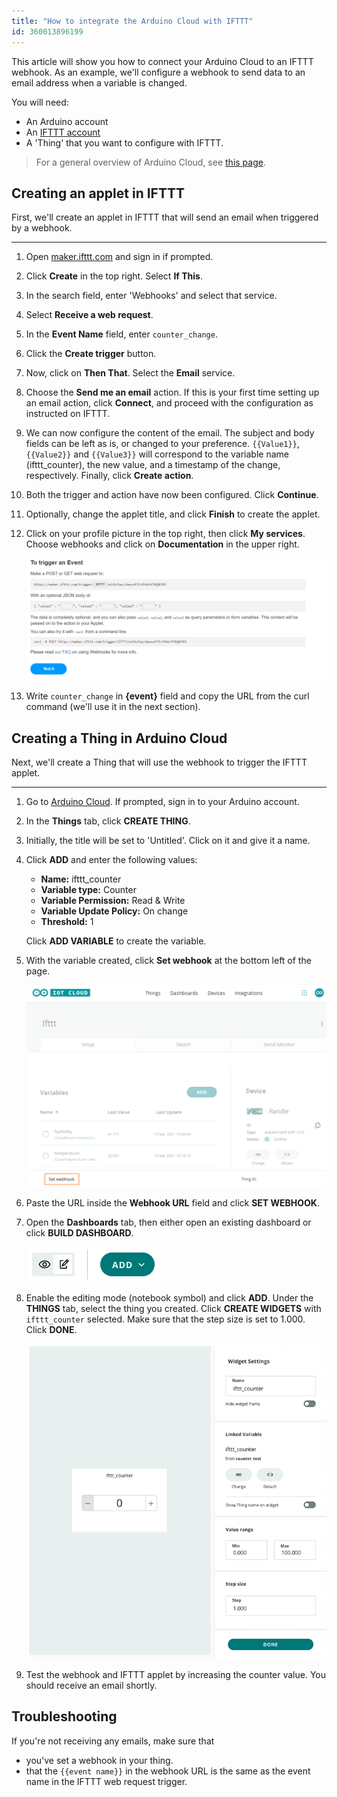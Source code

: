 ```yaml
---
title: "How to integrate the Arduino Cloud with IFTTT"
id: 360013896199
---
```


This article will show you how to connect your Arduino Cloud to an IFTTT webhook. As an example, we'll configure a webhook to send data to an email address when a variable is changed.

 You will need:

* An Arduino account
* An [IFTTT account](https://ifttt.com/)
* A 'Thing' that you want to configure with IFTTT.

> For a general overview of Arduino Cloud, see [this page](https://www.arduino.cc/en/IoT/HomePage).

## Creating an applet in IFTTT

First, we'll create an applet in IFTTT that will send an email when triggered by a webhook.

---

1. Open [maker.ifttt.com](https://maker.ifttt.com/) and sign in if prompted.

2. Click **Create** in the top right. Select **If This**.

3. In the search field, enter 'Webhooks' and select that service.

4. Select **Receive a web request**.

5. In the **Event Name** field, enter `counter_change`.

6. Click the **Create trigger** button.

7. Now, click on **Then That**. Select the **Email** service.

8. Choose the **Send me an email** action. If this is your first time setting up an email action, click **Connect**, and proceed with the configuration as instructed on IFTTT.

9. We can now configure the content of the email. The subject and body fields can be left as is, or changed to your preference. `{{Value1}}`, `{{Value2}}` and `{{Value3}}` will correspond to the variable name (ifttt_counter), the new value, and a timestamp of the change, respectively. Finally, click **Create action**.

10. Both the trigger and action have now been configured. Click **Continue**.

11. Optionally, change the applet title, and click **Finish** to create the applet.

12. Click on your profile picture in the top right, then click **My services**. Choose webhooks and click on **Documentation** in the upper right.

    ![Event trigger information](img/IFTTT7.png)

13. Write `counter_change` in **{event}** field and copy the URL from the curl command (we'll use it in the next section).

## Creating a Thing in Arduino Cloud

Next, we'll create a Thing that will use the webhook to trigger the IFTTT applet.

---

1. Go to [Arduino Cloud](https://www.arduino.cc/en/IoT/HomePage). If prompted, sign in to your Arduino account.

2. In the **Things** tab, click **CREATE THING**.

3. Initially, the title will be set to 'Untitled'. Click on it and give it a name.

4. Click **ADD** and enter the following values:

   * **Name:** ifttt_counter
   * **Variable type:** Counter
   * **Variable Permission:** Read & Write
   * **Variable Update Policy:** On change
   * **Threshold:** 1

   Click **ADD VARIABLE** to create the variable.

5. With the variable created, click **Set webhook** at the bottom left of the page.

   ![Arduino Cloud Thing Setup. The 'Set webhook' button is highlighted.](img/IFTTT3.png)

6. Paste the URL inside the **Webhook URL** field and click **SET WEBHOOK**.

7. Open the **Dashboards** tab, then either open an existing dashboard or click **BUILD DASHBOARD**.

   ![Button controls in Dashboard view](img/iot_buttons.png)

8. Enable the editing mode (notebook symbol) and click **ADD**. Under the **THINGS** tab, select the thing you created. Click **CREATE WIDGETS** with `ifttt_counter` selected. Make sure that the step size is set to 1.000. Click **DONE**.

   ![IoT widget settings](img/widget_settings.png)

9. Test the webhook and IFTTT applet by increasing the counter value. You should receive an email shortly.

## Troubleshooting

If you're not receiving any emails, make sure that

* you've set a webhook in your thing.
* that the `{{event name}}` in the webhook URL is the same as the event name in the IFTTT web request trigger.
